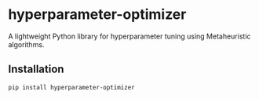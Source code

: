 # hyperparameter-optimizer
A lightweight Python library for hyperparameter tuning using Metaheuristic algorithms.

## Installation

```bash
pip install hyperparameter-optimizer